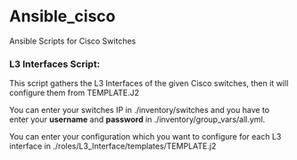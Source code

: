 # Ansible_cisco
Ansible Scripts for Cisco Switches

### L3 Interfaces Script:
This script gathers the L3 Interfaces of the given Cisco switches, then it will configure them from TEMPLATE.J2

You can enter your switches IP in ./inventory/switches and you have to enter your **username** and **password** in ./inventory/group_vars/all.yml.

You can enter your configuration which you want to configure for each L3 interface in ./roles/L3_Interface/templates/TEMPLATE.j2

